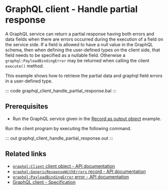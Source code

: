 # GraphQL client - Handle partial response

A GraphQL service can return a partial response having both errors and data fields when there are errors occurred during the execution of a field on the service side. If a field is allowed to have a null value in the GraphQL schema, then when defining the user-defined types on the client side, that field needs to be specified as a nullable field. Otherwise a `graphql:PayloadBindingError` may be returned when calling the client `execute()` method.

This example shows how to retrieve the partial data and graphql field errors in a user-defined type.

::: code graphql_client_handle_partial_response.bal :::

## Prerequisites
- Run the GraphQL service given in the [Record as output object](https://ballerina.io/learn/by-example/graphql-returning-record-values) example.

Run the client program by executing the following command.

::: out graphql_client_handle_partial_response.out :::

## Related links
- [`graphql:Client` client object - API documentation](https://lib.ballerina.io/ballerina/graphql/latest/clients/Client)
- [`graphql:GenericResponseWithErrors` record - API documentation](https://lib.ballerina.io/ballerina/graphql/1.4.4/records/GenericResponseWithErrors)
- [`graphql:PayloadBindingError` error - API documentation](https://lib.ballerina.io/ballerina/graphql/1.5.0/errors#PayloadBindingError)
- [GraphQL client - Specification](/spec/graphql/#25-client)

